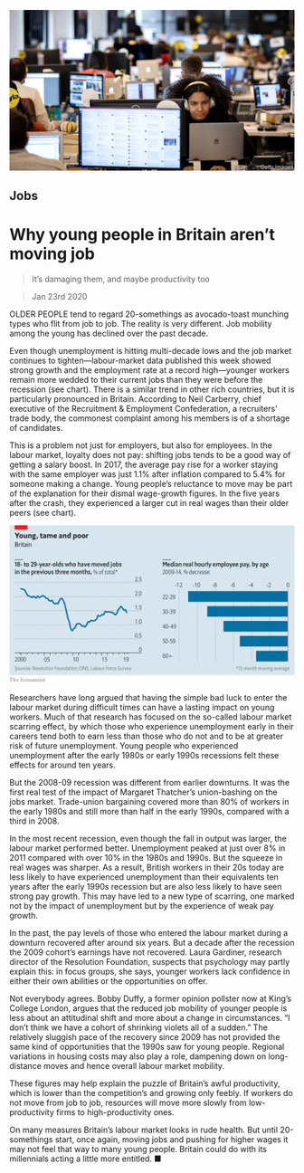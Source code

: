 ![](./images/20200125_BRP502.jpg)

## Jobs

# Why young people in Britain aren’t moving job

> It’s damaging them, and maybe productivity too

> Jan 23rd 2020

OLDER PEOPLE tend to regard 20-somethings as avocado-toast munching types who flit from job to job. The reality is very different. Job mobility among the young has declined over the past decade.

Even though unemployment is hitting multi-decade lows and the job market continues to tighten—labour-market data published this week showed strong growth and the employment rate at a record high—younger workers remain more wedded to their current jobs than they were before the recession (see chart). There is a similar trend in other rich countries, but it is particularly pronounced in Britain. According to Neil Carberry, chief executive of the Recruitment & Employment Confederation, a recruiters’ trade body, the commonest complaint among his members is of a shortage of candidates.

This is a problem not just for employers, but also for employees. In the labour market, loyalty does not pay: shifting jobs tends to be a good way of getting a salary boost. In 2017, the average pay rise for a worker staying with the same employer was just 1.1% after inflation compared to 5.4% for someone making a change. Young people’s reluctance to move may be part of the explanation for their dismal wage-growth figures. In the five years after the crash, they experienced a larger cut in real wages than their older peers (see chart).

![](./images/20200125_BRC128.png)

Researchers have long argued that having the simple bad luck to enter the labour market during difficult times can have a lasting impact on young workers. Much of that research has focused on the so-called labour market scarring effect, by which those who experience unemployment early in their careers tend both to earn less than those who do not and to be at greater risk of future unemployment. Young people who experienced unemployment after the early 1980s or early 1990s recessions felt these effects for around ten years.

But the 2008-09 recession was different from earlier downturns. It was the first real test of the impact of Margaret Thatcher’s union-bashing on the jobs market. Trade-union bargaining covered more than 80% of workers in the early 1980s and still more than half in the early 1990s, compared with a third in 2008.

In the most recent recession, even though the fall in output was larger, the labour market performed better. Unemployment peaked at just over 8% in 2011 compared with over 10% in the 1980s and 1990s. But the squeeze in real wages was sharper. As a result, British workers in their 20s today are less likely to have experienced unemployment than their equivalents ten years after the early 1990s recession but are also less likely to have seen strong pay growth. This may have led to a new type of scarring, one marked not by the impact of unemployment but by the experience of weak pay growth.

In the past, the pay levels of those who entered the labour market during a downturn recovered after around six years. But a decade after the recession the 2009 cohort’s earnings have not recovered. Laura Gardiner, research director of the Resolution Foundation, suspects that psychology may partly explain this: in focus groups, she says, younger workers lack confidence in either their own abilities or the opportunities on offer.

Not everybody agrees. Bobby Duffy, a former opinion pollster now at King’s College London, argues that the reduced job mobility of younger people is less about an attitudinal shift and more about a change in circumstances. “I don’t think we have a cohort of shrinking violets all of a sudden.” The relatively sluggish pace of the recovery since 2009 has not provided the same kind of opportunities that the 1990s saw for young people. Regional variations in housing costs may also play a role, dampening down on long-distance moves and hence overall labour market mobility.

These figures may help explain the puzzle of Britain’s awful productivity, which is lower than the competition’s and growing only feebly. If workers do not move from job to job, resources will move more slowly from low-productivity firms to high-productivity ones.

On many measures Britain’s labour market looks in rude health. But until 20-somethings start, once again, moving jobs and pushing for higher wages it may not feel that way to many young people. Britain could do with its millennials acting a little more entitled. ■